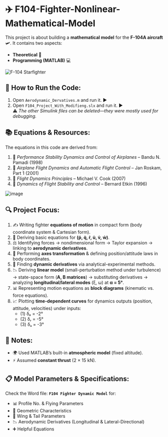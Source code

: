 # ✈️ F104-Fighter-Nonlinear-Mathematical-Model  

This project is about building a **mathematical model** for the **F-104A aircraft** 🛩️. It contains two aspects:  
- **Theoretical** 📖  
- **Programming (MATLAB)** 💻  


![F-104 Starfighter](https://github.com/user-attachments/assets/3587fdd1-55ba-42a8-8c81-29d8c1a0cd85)  


## 🚀 How to Run the Code:  
1. Open `Aerodynamic_Dervatives.m` and run it. ▶️  
2. Open `F104_Project_With_Modifieng.slx` and run it. ▶️  
⚠️ *The other Simulink files can be deleted—they were mostly used for debugging.*  

## 📚 Equations & Resources:  
The equations in this code are derived from:  
1. 📘 *Performance Stability Dynamics and Control of Airplanes* – Bandu N. Pamadi (1998)  
2. 📙 *Airplane Flight Dynamics and Automatic Flight Control* – Jan Roskam, Part 1 (2001)  
3. 📕 *Flight Dynamics Principles* – Michael V. Cook (2007)  
4. 📗 *Dynamics of Flight Stability and Control* – Bernard Etkin (1996)  


![image](https://github.com/user-attachments/assets/daa6fecc-34af-4e30-9b1b-dcf01ecc987a)


## 🔍 Project Focus:  
1. ✍️ Writing fighter **equations of motion** in compact form (body coordinate system & Cartesian form).  
2. 📝 Deriving basic equations for **(ṗ, q̇, ṙ, u̇, v̇, ẇ)**.  
3. ⚖️ Identifying forces → nondimensional form → Taylor expansion → linking to **aerodynamic derivatives**.  
4. 🔄 Performing **axes transformation** & defining position/attitude laws in body coordinates.  
5. 🔬 Finding **dynamic derivatives** via analytical-experimental methods.  
6. 📉 Deriving **linear model** (small-perturbation method under turbulence) → state-space form (**A, B matrices**) → substituting derivatives → analyzing **longitudinal/lateral modes** (ξ, ω) at **α = 5°**.  
7. 📊 Representing motion equations as **block diagrams** (kinematic vs. force equations).  
8. 📈 Plotting **time-dependent curves** for dynamics outputs (position, attitude, velocities) under inputs:  
   - (1) δₑ = -2°  
   - (2) δᵣ = -5°  
   - (3) δₐ = -3°  

## 📝 Notes:  
- 🌍 Used MATLAB’s built-in **atmospheric model** (fixed altitude).  
- ⚡ Assumed **constant thrust** (2 × 15 kN).  

## 📋 Model Parameters & Specifications:  
Check the Word file: **`F104 Fighter Dynamic Model`** for:  
- 📊 Profile No. & Flying Parameters  
- 📏 Geometric Characteristics  
- 🦅 Wing & Tail Parameters  
- 📉 Aerodynamic Derivatives (Longitudinal & Lateral-Directional)  
- ➕ Helpful Equations  
